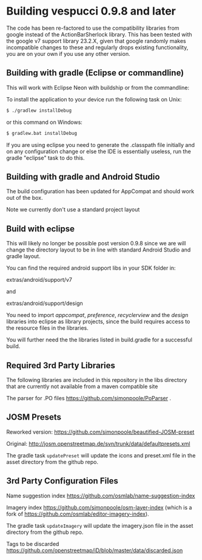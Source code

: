 
# Building vespucci 0.9.8 and later

The code has been re-factored to use the compatibility libraries from google instead of 
the ActionBarSherlock library. This has been tested with the google v7 support library 23.2.X, 
given that google randomly makes incompatible changes to these and regularly drops existing 
functionality, you are on your own if you use any other version. 


## Building with gradle (Eclipse or commandline)

This will work with Eclipse Neon with buildship or from the commandline: 

To install the application to your device run the following task on Unix:

```bash
$ ./gradlew installDebug
```

or this command on Windows:

```bash
$ gradlew.bat installDebug
```

If you are using eclipse you need to generate the .classpath file initially and on any configuration change or else the IDE is essentially useless, run the gradle "eclipse" task to do this.

## Building with gradle and Android Studio

The build configuration has been updated for AppCompat and should work out of the box.

Note we currently don't use a standard project layout

## Build with eclipse

This will likely no longer be possible post version 0.9.8 since we are will change the directory layout to be in line with standard Android Studio and gradle layout. 

You can find the required android support libs in your SDK folder in:

extras/android/support/v7

and

extras/android/support/design

You need to import _appcompat_, _preference_, _recyclerview_ and the _design_ libraries into eclipse as library projects, since the build requires access to the resource files in the libraries.

You will further need the the libraries listed in build.gradle for a successful build. 

## Required 3rd Party Libraries

The following libraries are included in this repository in the libs directory that are currently not available from a maven compatible site 

The parser for .PO files https://github.com/simonpoole/PoParser .

## JOSM Presets

Reworked version:
https://github.com/simonpoole/beautified-JOSM-preset

Original:
http://josm.openstreetmap.de/svn/trunk/data/defaultpresets.xml

The gradle task ``updatePreset`` will update the icons and preset.xml file in the asset directory from the github repo. 

## 3rd Party Configuration Files
Name suggestion index https://github.com/osmlab/name-suggestion-index

Imagery index https://github.com/simonpoole/osm-layer-index (which is a fork of https://github.com/osmlab/editor-imagery-index).

The gradle task ``updateImagery`` will update the imagery.json file in the asset directory from the github repo. 


Tags to be discarded https://github.com/openstreetmap/iD/blob/master/data/discarded.json

